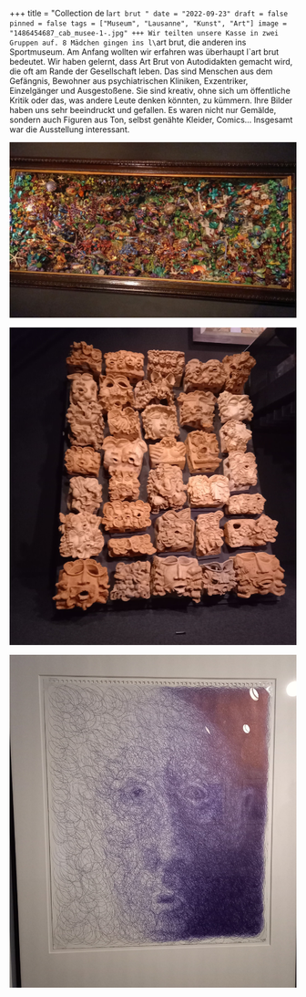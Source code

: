 +++
title = "Collection de l`art brut "
date = "2022-09-23"
draft = false
pinned = false
tags = ["Museum", "Lausanne", "Kunst", "Art"]
image = "1486454687_cab_musee-1-.jpg"
+++
W﻿ir teilten unsere Kasse in zwei Gruppen auf. 8 Mädchen gingen ins l\`art brut, die anderen ins Sportmuseum. Am Anfang wollten wir erfahren was überhaupt l\`art brut bedeutet. Wir haben gelernt, dass Art Brut von Autodidakten gemacht wird, die oft am Rande der Gesellschaft leben. Das sind Menschen aus dem Gefängnis, Bewohner aus psychiatrischen Kliniken, Exzentriker, Einzelgänger und Ausgestoßene. Sie sind  kreativ, ohne sich um öffentliche Kritik oder das, was andere Leute denken könnten, zu kümmern. Ihre Bilder haben uns sehr beeindruckt und gefallen. Es waren nicht nur Gemälde, sondern auch Figuren aus Ton, selbst genähte Kleider, Comics... Insgesamt war die Ausstellung interessant. 

![](20220922_143431-1-2345-1-.jpg "3D Bild aus Muscheln")

![](20220922_141307-1-lol-1-.jpg "Tonfiguren")

![](20220922_141702hiiii-1-.jpg "Gesicht mit Kugelschreiber gemacht")